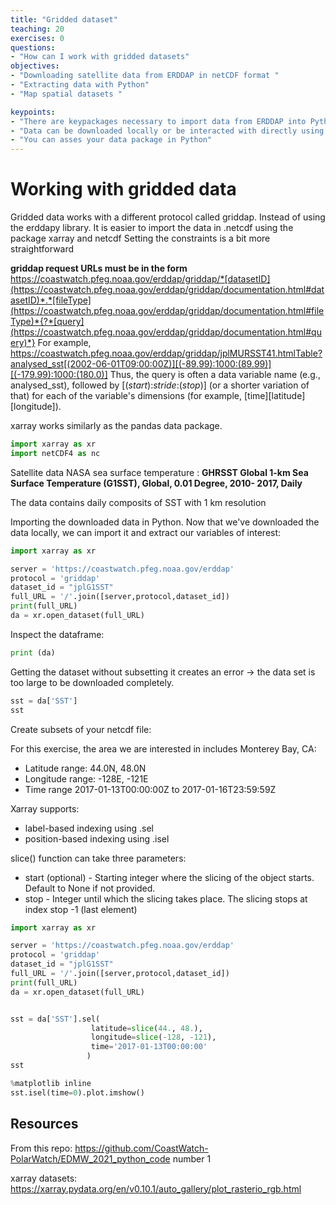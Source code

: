 ```yaml
---
title: "Gridded dataset"
teaching: 20
exercises: 0
questions:
- "How can I work with gridded datasets"
objectives:
- "Downloading satellite data from ERDDAP in netCDF format "
- "Extracting data with Python"
- "Map spatial datasets "

keypoints:
- "There are keypackages necessary to import data from ERDDAP into Python: xarray"
- "Data can be downloaded locally or be interacted with directly using erddapy"
- "You can asses your data package in Python"
---
```


# Working with gridded data
Gridded data works with a different protocol called griddap. Instead of using the erddapy library. It is easier to import the data in .netcdf using the package xarray and netcdf
Setting the constraints is a bit more straightforward

**griddap request URLs must be in the form** 
https://coastwatch.pfeg.noaa.gov/erddap/griddap/*[datasetID](https://coastwatch.pfeg.noaa.gov/erddap/griddap/documentation.html#datasetID)*.*[fileType](https://coastwatch.pfeg.noaa.gov/erddap/griddap/documentation.html#fileType)*{?*[query](https://coastwatch.pfeg.noaa.gov/erddap/griddap/documentation.html#query)*} 
For example, 
https://coastwatch.pfeg.noaa.gov/erddap/griddap/jplMURSST41.htmlTable?analysed_sst[(2002-06-01T09:00:00Z)][(-89.99):1000:(89.99)][(-179.99):1000:(180.0)] 
Thus, the query is often a data variable name (e.g., analysed_sst), followed by [(*start*):*stride*:(*stop*)] (or a shorter variation of that) for each of the variable's dimensions (for example, [time][latitude][longitude]). 

xarray works similarly as the pandas data package. 

```python
import xarray as xr
import netCDF4 as nc
```



Satellite data NASA sea surface temperature : **GHRSST Global 1-km Sea Surface Temperature (G1SST), Global, 0.01 Degree, 2010-
2017, Daily**

The data contains daily composits of SST with 1 km resolution

Importing the downloaded data in Python.  Now that we've downloaded the data locally, we can import it and extract our variables of interest:

```python
import xarray as xr

server = 'https://coastwatch.pfeg.noaa.gov/erddap'
protocol = 'griddap'
dataset_id = "jplG1SST"
full_URL = '/'.join([server,protocol,dataset_id])
print(full_URL)
da = xr.open_dataset(full_URL)
```

Inspect the dataframe:

```python
print (da)
```

Getting the dataset without subsetting it creates an error -> the data set is too large to be downloaded completely.

```python
sst = da['SST']
sst
```

Create subsets of your netcdf file:

For this exercise, the area we are interested in includes Monterey Bay, CA:

- Latitude range: 44.0N, 48.0N
- Longitude range: -128E, -121E
- Time range 2017-01-13T00:00:00Z to 2017-01-16T23:59:59Z

Xarray supports:

- label-based indexing using .sel
- position-based indexing using .isel

slice() function can take three parameters:

- start (optional) - Starting integer where the slicing of the object starts. Default to None if not provided.
- stop - Integer until which the slicing takes place. The slicing stops at index stop -1 (last element)

```python
import xarray as xr

server = 'https://coastwatch.pfeg.noaa.gov/erddap'
protocol = 'griddap'
dataset_id = "jplG1SST"
full_URL = '/'.join([server,protocol,dataset_id])
print(full_URL)
da = xr.open_dataset(full_URL)


sst = da['SST'].sel(  
                  latitude=slice(44., 48.),  
                  longitude=slice(-128, -121), 
                  time='2017-01-13T00:00:00'
                 )
sst


```

```python
%matplotlib inline
sst.isel(time=0).plot.imshow()
```



## Resources

From this repo: https://github.com/CoastWatch-PolarWatch/EDMW_2021_python_code number 1

xarray datasets: https://xarray.pydata.org/en/v0.10.1/auto_gallery/plot_rasterio_rgb.html

